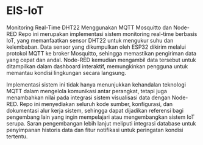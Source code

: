 # EIS-IoT
Monitoring Real-Time DHT22 Menggunakan MQTT Mosquitto dan Node-RED
Repo ini merupakan implementasi sistem monitoring real-time berbasis IoT, yang memanfaatkan sensor DHT22 untuk mengukur suhu dan kelembaban. Data sensor yang dikumpulkan oleh ESP32 dikirim melalui protokol MQTT ke broker Mosquitto, sehingga memastikan pengiriman data yang cepat dan andal. Node-RED kemudian mengambil data tersebut untuk ditampilkan dalam dashboard interaktif, memungkinkan pengguna untuk memantau kondisi lingkungan secara langsung.

Implementasi sistem ini tidak hanya menunjukkan kehandalan teknologi MQTT dalam mengelola komunikasi antar perangkat, tetapi juga menambahkan nilai pada integrasi sistem visualisasi data dengan Node-RED. Repo ini menyediakan seluruh kode sumber, konfigurasi, dan dokumentasi alur kerja sistem, sehingga dapat dijadikan referensi bagi pengembang lain yang ingin mempelajari atau mengembangkan sistem IoT serupa. Saran pengembangan lebih lanjut meliputi integrasi database untuk penyimpanan historis data dan fitur notifikasi untuk peringatan kondisi tertentu.
